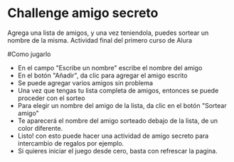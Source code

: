 # Challenge amigo secreto

Agrega una lista de amigos, y  una vez teniendola, puedes sortear  un nombre de la misma.
Actividad final del primero curso de Alura

#Como jugarlo
* En el campo "Escribe un nombre" escribe el nombre del amigo
* En el botón "Añadir", da clic para agregar el amigo escrito
* Se puede agregar varios amigos sin problema
* Una vez que tengas tu lista completa de amigos, entonces se puede proceder con el sorteo
* Para elegir un nombre del amigo de la lista, da clic en el botón "Sortear amigo"
* Te aparecerá el nombre del amigo sorteado debajo de la lista, de un color diferente.
* Listo! con esto puede hacer una actividad de amigo secreto para intercambio de regalos por ejemplo.
* Si quieres iniciar el juego desde cero, basta con refrescar la pagina.
